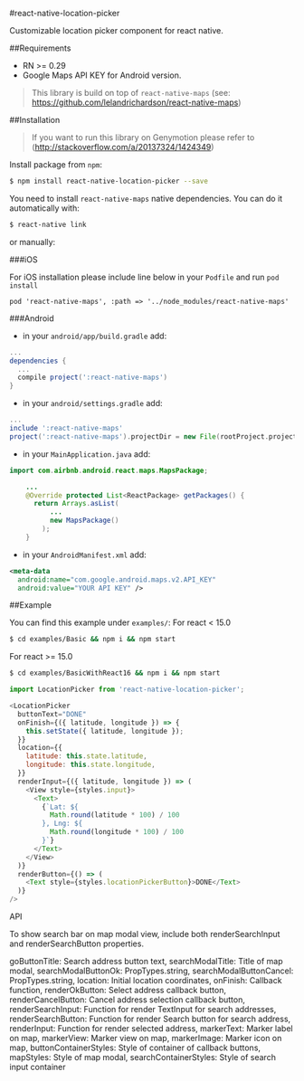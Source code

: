 #react-native-location-picker

Customizable location picker component for react native.

##Requirements

- RN >= 0.29
- Google Maps API KEY for Android version.

>This library is build on top of `react-native-maps` (see: https://github.com/lelandrichardson/react-native-maps)

##Installation

>If you want to run this library on Genymotion please refer to (http://stackoverflow.com/a/20137324/1424349)

Install package from `npm`:

```bash
$ npm install react-native-location-picker --save
```

You need to install `react-native-maps` native dependencies. You can do it automatically with:

```bash
$ react-native link
```

or manually:

###iOS

For iOS installation please include line below in your `Podfile` and run `pod install`

`pod 'react-native-maps', :path => '../node_modules/react-native-maps'`

###Android

- in your `android/app/build.gradle` add:
```groovy
...
dependencies {
  ...
  compile project(':react-native-maps')
}
```

- in your `android/settings.gradle` add:
```groovy
...
include ':react-native-maps'
project(':react-native-maps').projectDir = new File(rootProject.projectDir, '../node_modules/react-native-maps/android')
```

- in your `MainApplication.java` add:

```java
import com.airbnb.android.react.maps.MapsPackage;

    ...
    @Override protected List<ReactPackage> getPackages() {
      return Arrays.asList(
          ...
          new MapsPackage()
        );
    }
```

- in your `AndroidManifest.xml` add:
```xml
<meta-data
  android:name="com.google.android.maps.v2.API_KEY"
  android:value="YOUR API KEY" />
```

##Example

You can find this example under `examples/`:
For react < 15.0
```bash
$ cd examples/Basic && npm i && npm start
```
For react >= 15.0
```bash
$ cd examples/BasicWithReact16 && npm i && npm start
```

```js
import LocationPicker from 'react-native-location-picker';

<LocationPicker
  buttonText="DONE"
  onFinish={({ latitude, longitude }) => {
    this.setState({ latitude, longitude });
  }}
  location={{
    latitude: this.state.latitude,
    longitude: this.state.longitude,
  }}
  renderInput={({ latitude, longitude }) => (
    <View style={styles.input}>
      <Text>
        {`Lat: ${
          Math.round(latitude * 100) / 100
        }, Lng: ${
          Math.round(longitude * 100) / 100
        }`}
      </Text>
    </View>
  )}
  renderButton={() => (
    <Text style={styles.locationPickerButton}>DONE</Text>
  )}
/>
```

API

To show search bar on map modal view, include both renderSearchInput and renderSearchButton properties.

goButtonTitle: Search address button text,
searchModalTitle: Title of map modal,
searchModalButtonOk: PropTypes.string,
searchModalButtonCancel: PropTypes.string,
location: Initial location coordinates,
onFinish: Callback function,
renderOkButton: Select address callback button,
renderCancelButton: Cancel address selection callback button,
renderSearchInput: Function for render TextInput for search addresses,
renderSearchButton: Function for render Search button for search address,
renderInput: Function for render selected address,
markerText: Marker label on map,
markerView: Marker view on map,
markerImage: Marker icon on map,
buttonContainerStyles: Style of container of callback buttons,
mapStyles: Style of map modal,
searchContainerStyles: Style of search input container
